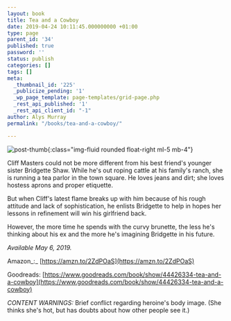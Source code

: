 ```yaml
---
layout: book
title: Tea and a Cowboy
date: 2019-04-24 10:11:45.000000000 +01:00
type: page
parent_id: '34'
published: true
password: ''
status: publish
categories: []
tags: []
meta:
  _thumbnail_id: '225'
  _publicize_pending: '1'
  _wp_page_template: page-templates/grid-page.php
  _rest_api_published: '1'
  _rest_api_client_id: "-1"
author: Alys Murray
permalink: "/books/tea-and-a-cowboy/"

---
```

![post-thumb]({{site.baseurl}}/assets/images/portfolio/tea_cowboy.jpg){:class="img-fluid rounded float-right ml-5 mb-4"}


Cliff Masters could not be more different from his best friend's younger sister Bridgette Shaw. While he's out roping cattle at his family's ranch, she is running a tea parlor in the town square. He loves jeans and dirt; she loves hostess aprons and proper etiquette.

But when Cliff's latest flame breaks up with him because of his rough attitude and lack of sophistication, he enlists Bridgette to help in hopes her lessons in refinement will win his girlfriend back.

However, the more time he spends with the curvy brunette, the less he's thinking about his ex and the more he's imagining Bridgette in his future.

_Available May 6, 2019._ 

Amazon_:_ [https://amzn.to/2ZdPOaS](https://amzn.to/2ZdPOaS)

Goodreads: [https://www.goodreads.com/book/show/44426334-tea-and-a-cowboy](https://www.goodreads.com/book/show/44426334-tea-and-a-cowboy)

_CONTENT WARNINGS:_ Brief conflict regarding heroine's body image. (She thinks she's hot, but has doubts about how other people see it.)